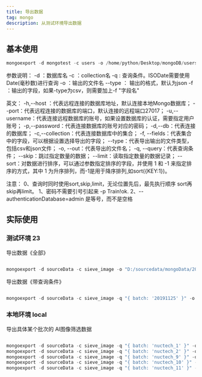 ```yaml
---
title: 导出数据
tag: mongo
description: 从测试环境导出数据
---
```


## 基本使用

```js
mongoexport -d mongotest -c users -o /home/python/Desktop/mongoDB/users.json --type json -f  "_id,user_id,user_name,age,status" -h IP --port 27018 -u root -p Train!ok. --authenticationDatabase=admin [--upsert]
```

参数说明：
            -d ：数据库名
            -c ：collection名
            -q : 查询条件。ISODate需要使用Date(毫秒数)进行查询
            -o ：输出的文件名
            --type ： 输出的格式，默认为json
            -f ：输出的字段，如果-type为csv，则需要加上-f "字段名"

英文：
            -h,--host ：代表远程连接的数据库地址，默认连接本地Mongo数据库；
            --port：代表远程连接的数据库的端口，默认连接的远程端口27017；
            -u,--username：代表连接远程数据库的账号，如果设置数据库的认证，需要指定用户账号；
            -p,--password：代表连接数据库的账号对应的密码；
            -d,--db：代表连接的数据库；
            -c,--collection：代表连接数据库中的集合；
            -f, --fields：代表集合中的字段，可以根据设置选择导出的字段；
            --type：代表导出输出的文件类型，包括csv和json文件；
            -o, --out：代表导出的文件名；
            -q, --query：代表查询条件；
            --skip：跳过指定数量的数据；
            --limit：读取指定数量的数据记录；
            --sort：对数据进行排序，可以通过参数指定排序的字段，并使用 1 和 -1 来指定排序的方式，其中 1 为升序排列，而-1是用于降序排列,如sort({KEY:1})。

注意：
0、查询时同时使用sort,skip,limit，无论位置先后，最先执行顺序 sort再skip再limit。
1、密码不需要引号引起来 -p Train!ok.
2、--authenticationDatabase=admin  是等号，而不是空格

## 实际使用

### 测试环境 23

导出数据《全部》

```js

mongoexport -d sourceData -c sieve_image -o "D:/sourcedata/mongoData/20191218_sieve_image_all.json" --type json -h "10.15.225.23" --port 27017 -u root -p root123 --authenticationDatabase=admin

```

导出数据《带查询条件》

```js

mongoexport -d sourceData -c sieve_image -q "{ batch: '20191125' }" -o "D:/sourcedata/mongoData/20191218_sieve_image_all.json" --type json -h "10.15.225.23" --port 27017 -u root -p root123 --authenticationDatabase=admin
```

### 本地环境 local

导出具体某个批次的 AI图像筛选数据

```js

mongoexport -d sourceData -c sieve_image -q "{ batch: 'nuctech_1' }" -o "D:/sourcedata/mongoData/20191218_sieve_image_nuctech_1.json" --type json
mongoexport -d sourceData -c sieve_image -q "{ batch: 'nuctech_2' }" -o "D:/sourcedata/mongoData/20191225_sieve_image_nuctech_2.json" --type json
mongoexport -d sourceData -c sieve_image -q "{ batch: 'nuctech_9' }" -o "D:/sourcedata/mongoData/20191231_sieve_image_nuctech_9.json" --type json
mongoexport -d sourceData -c sieve_image -q "{ batch: 'nuctech_10' }" -o "D:/sourcedata/mongoData/20200116_sieve_image_nuctech_10.json" --type json
mongoexport -d sourceData -c sieve_image -q "{ batch: 'nuctech_11' }" -o "D:/sourcedata/mongoData/20200116_sieve_image_nuctech_11.json" --type json

```
